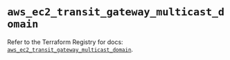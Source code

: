 # `aws_ec2_transit_gateway_multicast_domain`

Refer to the Terraform Registry for docs: [`aws_ec2_transit_gateway_multicast_domain`](https://registry.terraform.io/providers/hashicorp/aws/6.3.0/docs/resources/ec2_transit_gateway_multicast_domain).
